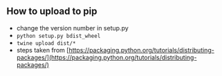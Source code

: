 ## How to upload to pip

- change the version number in setup.py
- `python setup.py bdist_wheel`
- `twine upload dist/*`
- steps taken from
  [https://packaging.python.org/tutorials/distributing-packages/](https://packaging.python.org/tutorials/distributing-packages/)
